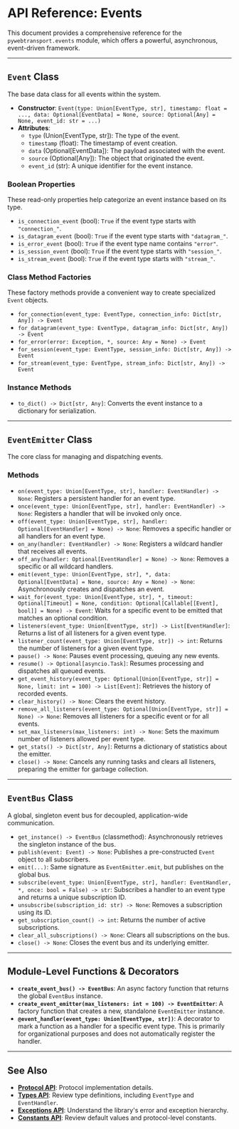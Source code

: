 # API Reference: Events

This document provides a comprehensive reference for the `pywebtransport.events` module, which offers a powerful, asynchronous, event-driven framework.

---

## `Event` Class

The base data class for all events within the system.

- **Constructor**: `Event(type: Union[EventType, str], timestamp: float = ..., data: Optional[EventData] = None, source: Optional[Any] = None, event_id: str = ...)`
- **Attributes**:
  - `type` (Union[EventType, str]): The type of the event.
  - `timestamp` (float): The timestamp of event creation.
  - `data` (Optional[EventData]): The payload associated with the event.
  - `source` (Optional[Any]): The object that originated the event.
  - `event_id` (str): A unique identifier for the event instance.

### Boolean Properties

These read-only properties help categorize an event instance based on its type.

- `is_connection_event` (bool): `True` if the event type starts with `"connection_"`.
- `is_datagram_event` (bool): `True` if the event type starts with `"datagram_"`.
- `is_error_event` (bool): `True` if the event type name contains `"error"`.
- `is_session_event` (bool): `True` if the event type starts with `"session_"`.
- `is_stream_event` (bool): `True` if the event type starts with `"stream_"`.

### Class Method Factories

These factory methods provide a convenient way to create specialized `Event` objects.

- `for_connection(event_type: EventType, connection_info: Dict[str, Any]) -> Event`
- `for_datagram(event_type: EventType, datagram_info: Dict[str, Any]) -> Event`
- `for_error(error: Exception, *, source: Any = None) -> Event`
- `for_session(event_type: EventType, session_info: Dict[str, Any]) -> Event`
- `for_stream(event_type: EventType, stream_info: Dict[str, Any]) -> Event`

### Instance Methods

- `to_dict() -> Dict[str, Any]`: Converts the event instance to a dictionary for serialization.

---

## `EventEmitter` Class

The core class for managing and dispatching events.

### Methods

- `on(event_type: Union[EventType, str], handler: EventHandler) -> None`: Registers a persistent handler for an event type.
- `once(event_type: Union[EventType, str], handler: EventHandler) -> None`: Registers a handler that will be invoked only once.
- `off(event_type: Union[EventType, str], handler: Optional[EventHandler] = None) -> None`: Removes a specific handler or all handlers for an event type.
- `on_any(handler: EventHandler) -> None`: Registers a wildcard handler that receives all events.
- `off_any(handler: Optional[EventHandler] = None) -> None`: Removes a specific or all wildcard handlers.
- `emit(event_type: Union[EventType, str], *, data: Optional[EventData] = None, source: Any = None) -> None`: Asynchronously creates and dispatches an event.
- `wait_for(event_type: Union[EventType, str], *, timeout: Optional[Timeout] = None, condition: Optional[Callable[[Event], bool]] = None) -> Event`: Waits for a specific event to be emitted that matches an optional condition.
- `listeners(event_type: Union[EventType, str]) -> List[EventHandler]`: Returns a list of all listeners for a given event type.
- `listener_count(event_type: Union[EventType, str]) -> int`: Returns the number of listeners for a given event type.
- `pause() -> None`: Pauses event processing, queuing any new events.
- `resume() -> Optional[asyncio.Task]`: Resumes processing and dispatches all queued events.
- `get_event_history(event_type: Optional[Union[EventType, str]] = None, limit: int = 100) -> List[Event]`: Retrieves the history of recorded events.
- `clear_history() -> None`: Clears the event history.
- `remove_all_listeners(event_type: Optional[Union[EventType, str]] = None) -> None`: Removes all listeners for a specific event or for all events.
- `set_max_listeners(max_listeners: int) -> None`: Sets the maximum number of listeners allowed per event type.
- `get_stats() -> Dict[str, Any]`: Returns a dictionary of statistics about the emitter.
- `close() -> None`: Cancels any running tasks and clears all listeners, preparing the emitter for garbage collection.

---

## `EventBus` Class

A global, singleton event bus for decoupled, application-wide communication.

- `get_instance() -> EventBus` (classmethod): Asynchronously retrieves the singleton instance of the bus.
- `publish(event: Event) -> None`: Publishes a pre-constructed `Event` object to all subscribers.
- `emit(...)`: Same signature as `EventEmitter.emit`, but publishes on the global bus.
- `subscribe(event_type: Union[EventType, str], handler: EventHandler, *, once: bool = False) -> str`: Subscribes a handler to an event type and returns a unique subscription ID.
- `unsubscribe(subscription_id: str) -> None`: Removes a subscription using its ID.
- `get_subscription_count() -> int`: Returns the number of active subscriptions.
- `clear_all_subscriptions() -> None`: Clears all subscriptions on the bus.
- `close() -> None`: Closes the event bus and its underlying emitter.

---

## Module-Level Functions & Decorators

- **`create_event_bus() -> EventBus`**: An async factory function that returns the global `EventBus` instance.
- **`create_event_emitter(max_listeners: int = 100) -> EventEmitter`**: A factory function that creates a new, standalone `EventEmitter` instance.
- **`@event_handler(event_type: Union[EventType, str])`**: A decorator to mark a function as a handler for a specific event type. This is primarily for organizational purposes and does not automatically register the handler.

---

## See Also

- [**Protocol API**](protocol.md): Protocol implementation details.
- [**Types API**](types.md): Review type definitions, including `EventType` and `EventHandler`.
- [**Exceptions API**](exceptions.md): Understand the library's error and exception hierarchy.
- [**Constants API**](constants.md): Review default values and protocol-level constants.
